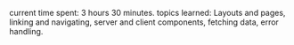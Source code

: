current time spent: 3 hours 30 minutes. 
topics learned: Layouts and pages, linking and navigating, server and client components, fetching data, error handling.